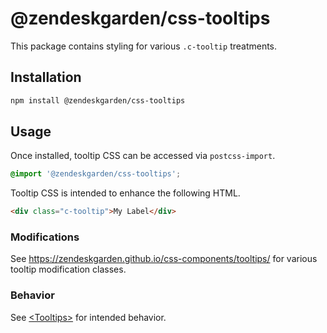 # @zendeskgarden/css-tooltips

This package contains styling for various `.c-tooltip` treatments.

## Installation

```sh
npm install @zendeskgarden/css-tooltips
```

## Usage

Once installed, tooltip CSS can be accessed via `postcss-import`.

```css
@import '@zendeskgarden/css-tooltips';
```

Tooltip CSS is intended to enhance the following HTML.

```html
<div class="c-tooltip">My Label</div>
```

### Modifications

See https://zendeskgarden.github.io/css-components/tooltips/ for various
tooltip modification classes.

### Behavior

See
[&lt;Tooltips&gt;](http://zendeskgarden.github.io/react-components/#!/TooltipProvider)
for intended behavior.
